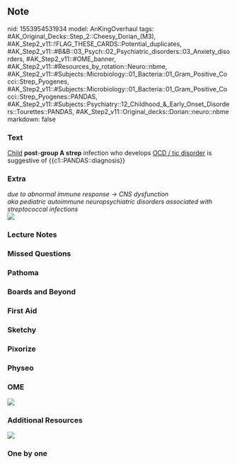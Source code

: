 ## Note
nid: 1553954531934
model: AnKingOverhaul
tags: #AK_Original_Decks::Step_2::Cheesy_Dorian_(M3), #AK_Step2_v11::!FLAG_THESE_CARDS::Potential_duplicates, #AK_Step2_v11::#B&B::03_Psych::02_Psychiatric_disorders::03_Anxiety_disorders, #AK_Step2_v11::#OME_banner, #AK_Step2_v11::#Resources_by_rotation::Neuro::nbme, #AK_Step2_v11::#Subjects::Microbiology::01_Bacteria::01_Gram_Positive_Cocci::Strep_Pyogenes, #AK_Step2_v11::#Subjects::Microbiology::01_Bacteria::01_Gram_Positive_Cocci::Strep_Pyogenes::PANDAS, #AK_Step2_v11::#Subjects::Psychiatry::12_Childhood_&_Early_Onset_Disorders::Tourettes::PANDAS, #AK_Step2_v11::Original_decks::Dorian::neuro::nbme
markdown: false

### Text
<u>Child</u> <b>post</b>-<b>group A strep</b> infection who
develops <u>OCD / tic disorder</u> is suggestive of
{{c1::PANDAS::diagnosis}}

### Extra
<div>
  <i>due to abnormal immune response → CNS dysfunction</i>
  <div>
    <div>
      <i>aka pediatric autoimmune neuropsychiatric disorders
      associated with streptococcal infections</i>
    </div>
    <div>
      <i><img src="paste-670972675883009.jpg"></i>
    </div>
  </div>
</div>

### Lecture Notes


### Missed Questions


### Pathoma


### Boards and Beyond


### First Aid


### Sketchy


### Pixorize


### Physeo


### OME
<div class="ome-widget">
  <a href="https://onlinemeded.org?ref=anki"><img src=
  "_OME_AnkiFlashcards_General_3.png"></a>
</div>

### Additional Resources
<div>
  <i><img src="paste-916326977634305%20(1).jpg"></i>
</div>

### One by one

